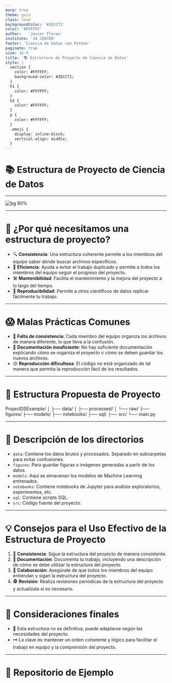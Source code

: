 ```yaml
---
marp: true
theme: gaia
class: lead
backgroundColor: '#2ECC71'
color: '#FFFFFF'
author:   'Javier Flores'
institute: 'IA CENTER'
footer: 'Ciencia de Datos con Python'
paginate: true
size: 16:9
title: '📚 Estructura de Proyecto de Ciencia de Datos'
style: |
  section {
    color: #FFFFFF;
    background-color: #2ECC71;
  }
  h1 {
    color: #FFFFFF;
  }
  h2 {
    color: #FFFFFF;
  }
  p {
    color: #FFFFFF;
  }
  .emoji {
    display: inline-block;
    vertical-align: middle;
  }
---
```


# 📚 Estructura de Proyecto de Ciencia de Datos
---

![bg 90%](./figures/ds_project_structure.png)

---

# 🤔 ¿Por qué necesitamos una estructura de proyecto?

- 🔍 **Consistencia**: Una estructura coherente permite a los miembros del equipo saber dónde buscar archivos específicos.
- 🚀 **Eficiencia**: Ayuda a evitar el trabajo duplicado y permite a todos los miembros del equipo seguir el progreso del proyecto.
- 🛠️ **Mantenibilidad**: Facilita el mantenimiento y la mejora del proyecto a lo largo del tiempo.
- 🔄 **Reproducibilidad**: Permite a otros científicos de datos replicar fácilmente tu trabajo.

---

# 😱 Malas Prácticas Comunes

- 🤷 **Falta de consistencia**: Cada miembro del equipo organiza los archivos de manera diferente, lo que lleva a la confusión.
- 🤔 **Documentación insuficiente**: No hay suficiente documentación explicando cómo se organiza el proyecto o cómo se deben guardar los nuevos archivos.
- 😣 **Reproducción dificultosa**: El código no está organizado de tal manera que permita la reproducción fácil de los resultados.

---

# 📝 Estructura Propuesta de Proyecto

ProjectDSExample/
│
├── data/
│ ├── processed/
│ └── raw/
├── figures/
├── models/
├── notebooks/
├── sql/
├── src/
└── main.py

---

# 📂 Descripción de los directorios

- `data`: Contiene los datos brutos y procesados. Separado en subcarpetas para evitar confusiones.
- `figures`: Para guardar figuras o imágenes generadas a partir de los datos.
- `models`: Aquí se almacenan los modelos de Machine Learning entrenados.
- `notebooks`: Contiene notebooks de Jupyter para análisis exploratorios, experimentos, etc.
- `sql`: Contiene scripts SQL.
- `src`: Código fuente del proyecto.

---

# 💡 Consejos para el Uso Efectivo de la Estructura de Proyecto

1. 🔄 **Consistencia**: Sigue la estructura del proyecto de manera consistente.
2. 📝 **Documentación**: Documenta tu trabajo, incluyendo una descripción de cómo se debe utilizar la estructura del proyecto.
3. 👥 **Colaboración**: Asegúrate de que todos los miembros del equipo entiendan y sigan la estructura del proyecto.
4. 🕵️ **Revisión**: Realiza revisiones periódicas de la estructura del proyecto y actualízala si es necesario.

---

# 🎯 Consideraciones finales

- 🔄 Esta estructura no es definitiva, puede adaptarse según las necesidades del proyecto.
- 🗝️ La clave es mantener un orden coherente y lógico para facilitar el trabajo en equipo y la comprensión del proyecto.

---
# 🎯 Repositorio de Ejemplo

